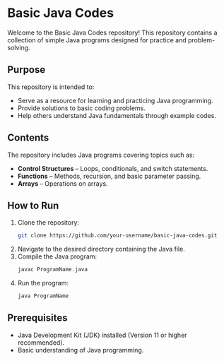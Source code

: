 # Basic Java Codes

Welcome to the Basic Java Codes repository! This repository contains a collection of simple Java programs designed for practice and problem-solving.

## Purpose
This repository is intended to:
- Serve as a resource for learning and practicing Java programming.
- Provide solutions to basic coding problems.
- Help others understand Java fundamentals through example codes.

## Contents
The repository includes Java programs covering topics such as:
- **Control Structures** – Loops, conditionals, and switch statements.
- **Functions** – Methods, recursion, and basic parameter passing.
- **Arrays** – Operations on arrays.


## How to Run
1. Clone the repository:
   ```bash
   git clone https://github.com/your-username/basic-java-codes.git
   ```
2. Navigate to the desired directory containing the Java file.
3. Compile the Java program:
   ```bash
   javac ProgramName.java
   ```
4. Run the program:
   ```bash
   java ProgramName
   ```

## Prerequisites
- Java Development Kit (JDK) installed (Version 11 or higher recommended).
- Basic understanding of Java programming.

